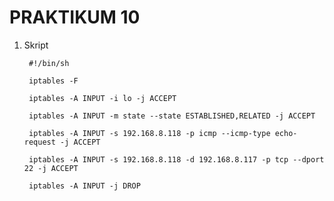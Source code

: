 # PRAKTIKUM 10

1) Skript
   
        #!/bin/sh
        
        iptables -F
        
        iptables -A INPUT -i lo -j ACCEPT
           
        iptables -A INPUT -m state --state ESTABLISHED,RELATED -j ACCEPT
        
        iptables -A INPUT -s 192.168.8.118 -p icmp --icmp-type echo-request -j ACCEPT
        
        iptables -A INPUT -s 192.168.8.118 -d 192.168.8.117 -p tcp --dport 22 -j ACCEPT
        
        iptables -A INPUT -j DROP

